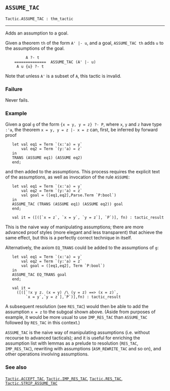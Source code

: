 ## `ASSUME_TAC`

``` hol4
Tactic.ASSUME_TAC : thm_tactic
```

------------------------------------------------------------------------

Adds an assumption to a goal.

Given a theorem `th` of the form `A' |- u`, and a goal, `ASSUME_TAC th`
adds `u` to the assumptions of the goal.

``` hol4
         A ?- t
    ==============  ASSUME_TAC (A' |- u)
     A u {u} ?- t
```

Note that unless `A'` is a subset of `A`, this tactic is invalid.

### Failure

Never fails.

### Example

Given a goal `g` of the form `{x = y, y = z} ?- P`, where `x`, `y` and
`z` have type `:'a`, the theorem `x = y, y = z |- x = z` can, first, be
inferred by forward proof

``` hol4
   let val eq1 = Term `(x:'a) = y`
       val eq2 = Term `(y:'a) = z`
   in
   TRANS (ASSUME eq1) (ASSUME eq2)
   end;
```

and then added to the assumptions. This process requires the explicit
text of the assumptions, as well as invocation of the rule `ASSUME`:

``` hol4
   let val eq1 = Term `(x:'a) = y`
       val eq2 = Term `(y:'a) = z`
       val goal = ([eq1,eq2],Parse.Term `P:bool`)
   in
   ASSUME_TAC (TRANS (ASSUME eq1) (ASSUME eq2)) goal
   end;

   val it = ([([`x = z`, `x = y`, `y = z`], `P`)], fn) : tactic_result
```

This is the naive way of manipulating assumptions; there are more
advanced proof styles (more elegant and less transparent) that achieve
the same effect, but this is a perfectly correct technique in itself.

Alternatively, the axiom `EQ_TRANS` could be added to the assumptions of
`g`:

``` hol4
   let val eq1 = Term `(x:'a) = y`
       val eq2 = Term `(y:'a) = z`
       val goal = ([eq1,eq2], Term `P:bool`)
   in
   ASSUME_TAC EQ_TRANS goal
   end;

   val it =
     ([([`!x y z. (x = y) /\ (y = z) ==> (x = z)`,
         `x = y`,`y = z`],`P`)],fn) : tactic_result
```

A subsequent resolution (see `RES_TAC`) would then be able to add the
assumption `x = z` to the subgoal shown above. (Aside from purposes of
example, it would be more usual to use `IMP_RES_TAC` than `ASSUME_TAC`
followed by `RES_TAC` in this context.)

`ASSUME_TAC` is the naive way of manipulating assumptions (i.e. without
recourse to advanced tacticals); and it is useful for enriching the
assumption list with lemmas as a prelude to resolution (`RES_TAC`,
`IMP_RES_TAC`), rewriting with assumptions (`ASM_REWRITE_TAC` and so
on), and other operations involving assumptions.

### See also

[`Tactic.ACCEPT_TAC`](#Tactic.ACCEPT_TAC),
[`Tactic.IMP_RES_TAC`](#Tactic.IMP_RES_TAC),
[`Tactic.RES_TAC`](#Tactic.RES_TAC),
[`Tactic.STRIP_ASSUME_TAC`](#Tactic.STRIP_ASSUME_TAC)

